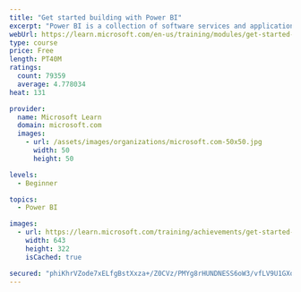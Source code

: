 ```yaml
---
title: "Get started building with Power BI"
excerpt: "Power BI is a collection of software services and applications that let you connect to all sorts of data sources and create compelling visuals and reports. You can benefit from receiving those reports, or you can share them with others inside or outside your organization. Learn the basics of Power BI, how its services and applications work together, and how they can be used to create or experience compelling visuals and analytics based on your data."
webUrl: https://learn.microsoft.com/en-us/training/modules/get-started-with-power-bi/
type: course
price: Free
length: PT40M
ratings:
  count: 79359
  average: 4.778034
heat: 131

provider:
  name: Microsoft Learn
  domain: microsoft.com
  images:
    - url: /assets/images/organizations/microsoft.com-50x50.jpg
      width: 50
      height: 50

levels:
  - Beginner

topics:
  - Power BI

images:
  - url: https://learn.microsoft.com/training/achievements/get-started-power-bi-social.png
    width: 643
    height: 322
    isCached: true

secured: "phiKhrVZode7xELfgBstXxza+/Z0CVz/PMYg8rHUNDNESS6oW3/vfLV9U1GXoaJ+URNNr8w1gJvSjLuAmSVSkf+txc4evLWa4HF+ISctG3SeyDdUl0IR2q6mnNsmBNOXnTOIJfq9mvGs949HnCUYPBI2y1seE+hPfDqKBTd8dJE/cUyW5Pfm2BSgw7ybKpbYVlmG1iw7uEiRpLPzmc3wwEjUYp887a02w12ON79myZGAVvQo3/xlyMo/p9jsGBss7pKisKzEic8jGC3aikTQiULP5EtoB7lBKfTA771nyih+QmglpM+KrigXy3mWd6r0kUEvrV8DKr1MqBuWZHGp5chU5QN39VXFAnl82iQvJN0riV5eAlvga0+oDNU0L/DaNhMWYuAdUQFjme7hqQ2eMjFq2KUmv9+WiHzb953ZG2z4Zq3I+X/8+IGwXCpqOHNU;Olu7aooTRQII/zdJVz+TBg=="
---
```


